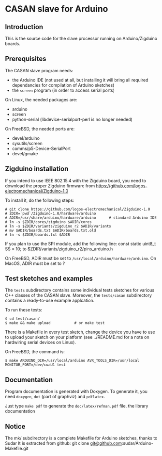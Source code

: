 CASAN slave for Arduino
=====================

Introduction
------------

This is the source code for the slave processor running on
Arduino/Zigduino boards.


Prerequisites
-------------

The CASAN slave program needs:
- the Arduino IDE (not used at all, but installing it will bring all
    required dependancies for compilation of Arduino sketches)
- the `screen` program (in order to access serial ports)


On Linux, the needed packages are:
- arduino
- screen
- python-serial (libdevice-serialport-perl is no longer needed)

On FreeBSD, the needed ports are:
- devel/arduino
- sysutils/screen
- comms/p5-Device-SerialPort
- devel/gmake

Zigduino installation
---------------------

If you intend to use IEEE 802.15.4 with the Zigduino board, you
need to download the proper Zigduino firmware from
https://github.com/logos-electromechanical/Zigduino-1.0

To install it, do the following steps:

    # git clone https://github.com/logos-electromechanical/Zigduino-1.0
    # ZDIR=`pwd`/Zigduino-1.0/hardware/arduino
    # ADIR=/usr/share/arduino/hardware/arduino		# standard Arduino IDE
    # ln -s $ZDIR/cores/zigduino $ADIR/cores
    # ln -s $ZDIR/variants/zigduino_r2 $ADIR/variants
    # mv $ADIR/boards.txt $ADIR/boards.txt.old
    # ln -s $ZDIR/boards.txt $ADIR

If you plan to use the SPI module, add the following line:
    const static uint8_t SS   = 10;
to $ZDIR/variants/zigduino_r2/pins_arduino.h

On FreeBSD, ADIR must be set to `/usr/local/arduino/hardware/arduino`.
On MacOS, ADIR must be set to ?


Test sketches and examples
--------------------------

The `tests` subdirectory contains some individual tests sketches
for various C++ classes of the CASAN slave. Moreover, the `tests/casan`
subdirectory contains a ready-to-use example applcation.

To run these tests:

    $ cd test/casan/
    $ make && make upload			# or make test

There is a Makefile in every test sketch, change the device you have to use 
to upload your sketch on your platform (see ../README.md for a note on
hardwiring serial devices on Linux).

On FreeBSD, the command is:

    $ make ARDUINO_DIR=/usr/local/arduino AVR_TOOLS_DIR=/usr/local MONITOR_PORT=/dev/cuaU1 test


Documentation
-------------

Program documentation is generated with Doxygen. To generate it, you need
`doxygen`, `dot` (part of graphviz) and `pdflatex`.

Just type `make pdf` to generate the `doc/latex/refman.pdf` file.
the library documentation


Notice
------

The mk/ subdirectory is a complete Makefile for Arduino sketches,
thanks to Sudar
It is extracted from github:
    git clone git@github.com:sudar/Arduino-Makefile.git
